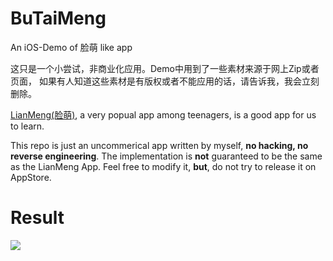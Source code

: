 BuTaiMeng
=========

An iOS-Demo of 脸萌 like app

这只是一个小尝试，非商业化应用。Demo中用到了一些素材来源于网上Zip或者页面，
如果有人知道这些素材是有版权或者不能应用的话，请告诉我，我会立刻删除。

<a href = "http://itunes.apple.com/cn/app/myotee-lian-meng-gan-jue-zi/id764976183?mt=8">LianMeng(脸萌)</a>, a very popual app among teenagers, is a good app for us to learn.

This repo is just an uncommerical app written by myself, <strong>no hacking, no reverse engineering</strong>. The implementation is <b>not</b> guaranteed to be the same as the LianMeng App. Feel free to modify it, <strong>but</strong>, do not try to release it on AppStore.


# Result 
<img src = "http://xuntaimage.qiniudn.com/d93765a7-8cad-4868-bda2-38e90a578bee.jpg" />
